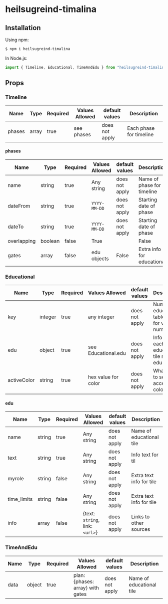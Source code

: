 # heilsugreind-timalina
## Installation

Using npm:

```shell
$ npm i heilsugreind-timalina
```

In Node.js:

```js
import { Timeline, Educational, TimeAndEdu } from "heilsugreind-timalina";
```

## Props


### Timeline
| Name        | Type    | Required | Values Allowed                    | default values | Description                                                                      |
| ----------- | ------- | -------- | --------------------------------- | -------------- | -------------------------------------------------------------------------------- |
| phases      | array   | true     | see phases                        | does not apply | Each phase for timeline                                                          |
#### phases
| Name        | Type    | Required | Values Allowed                    | default values | Description                                                                      |
| ----------- | ------- | -------- | --------------------------------- | -------------- | -------------------------------------------------------------------------------- |
| name        | string  | true     | Any string                        | does not apply | Name of phase for timeline                                                       |
| dateFrom    | string  | true     | `YYYY-MM-DD`                      | does not apply | Starting date of phase                                                           |
| dateTo      | string  | true     | `YYYY-MM-DD`                      | does not apply | Starting date of phase                                                           |
| overlapping | boolean | false    | True || False                     | False          | True on any phase that overlaps other phase                                      |
| gates       | array   | false    | edu objects                       | False          | Extra info for educational                                                       |


### Educational
| Name        | Type    | Required | Values Allowed                    | default values | Description                                                                      |
| ----------- | ------- | -------- | --------------------------------- | -------------- | -------------------------------------------------------------------------------- |
| key         | integer | true     | any integer                       | does not apply | Number of educational table, only for visual numbering                           |
| edu         | object  | true     | see Educational.edu               | does not apply | Info for each educational tile needs edu object                                  |
| activeColor | string  | true     | hex value for color               | does not apply | What color to set as accent color                                                |


#### edu
| Name        | Type    | Required | Values Allowed                    | default values | Description                                                                      |
| ----------- | ------- | -------- | --------------------------------- | -------------- | -------------------------------------------------------------------------------- |
| name        | string  | true     | Any string                        | does not apply | Name of educational tile                                                         |
| text        | string  | true     | Any string                        | does not apply | Info text for til                                                                |
| myrole      | string  | false    | Any string                        | does not apply | Extra text info for tile                                                         |
| time_limits | string  | false    | Any string                        | does not apply | Extra text info for tile                                                         |
| info        | array   | false    | {text: `string`, link: `<url>`}   | does not apply | Links to other sources                                                           |

### TimeAndEdu
| Name        | Type    | Required | Values Allowed                    | default values | Description                                                                      |
| ----------- | ------- | -------- | --------------------------------- | -------------- | -------------------------------------------------------------------------------- |
| data        | object  | true     | plan: {phases: array} with gates  | does not apply | Name of educational tile                                                         |